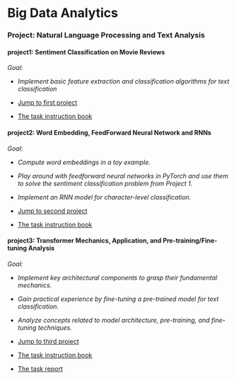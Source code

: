 # Big Data Analytics

### Project: Natural Language Processing and Text Analysis

#### project1: Sentiment Classification on Movie Reviews
*Goal:*  
* *Implement basic feature extraction and classification algorithms for text classification*

* [Jump to first project](Ass1/README.md)
* [The task instruction book](Ass1/Project1_task_instruction.pdf)

#### project2: Word Embedding, FeedForward Neural Network and RNNs
*Goal:*
* *Compute word embeddings in a toy example.*  
* *Play around with feedforward neural networks in PyTorch and use them to solve the sentiment classification problem from Project 1.*
* *Implement an RNN model for character-level classification.*

* [Jump to second project](Ass2/README.md)
* [The task instruction book](Ass2/Project2_task_instruction.pdf)


#### project3: Transformer Mechanics, Application, and Pre-training/Fine-tuning Analysis
*Goal:*

* *Implement key architectural components to grasp their fundamental mechanics.*  
* *Gain practical experience by fine-tuning a pre-trained model for text classification.*
* *Analyze concepts related to model architecture, pre-training, and fine-tuning techniques.*

* [Jump to third project](Ass3/Transformer_practice.ipynb)
* [The task instruction book](Ass3/STAT8021_STAT8307_assign3.pdf)
* [The task report](Ass3/Report.pdf)
